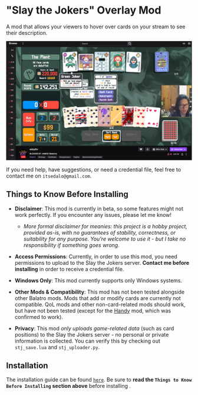 # "Slay the Jokers" Overlay Mod

A mod that allows your viewers to hover over cards on your stream to see their description.

<img alt="Slay the Jokers Preview Image 1" src="docs/preview1.png" />

If you need help, have suggestions, or need a credential file, feel free to contact me on `itsedalo@gmail.com`.

## Things to Know Before Installing

- **Disclaimer**: This mod is currently in beta, so some features might not work perfectly. If you encounter any issues, please let me know!
    - *More formal disclaimer for meanies: this project is a hobby project, provided as-is, with no guarantees of stability, correctness, or suitability for any purpose. You're welcome to use it - but I take no responsibility if something goes wrong.*

- **Access Permissions**: Currently, in order to use this mod, you need permissions to upload to the Slay the Jokers server. **Contact me before installing** in order to receive a credential file.

- **Windows Only**: This mod currently supports only Windows systems.

- **Other Mods & Compatibility**: This mod has not been tested alongside other Balatro mods. Mods that add or modify cards are currently not compatible. QoL mods and other non-card-related mods should work, but have not been tested (except for the [Handy](https://github.com/SleepyG11/HandyBalatro) mod, which was confirmed to work).

- **Privacy**: This mod *only uploads game-related data* (such as card positions) to the Slay the Jokers server - no personal or private information is collected. You can verify this by checking out `stj_save.lua` and `stj_uploader.py`.

## Installation

The installation guide can be found [`here`](INSTALL.md). Be sure to **read the `Things to Know Before Installing` section above** before installing .
